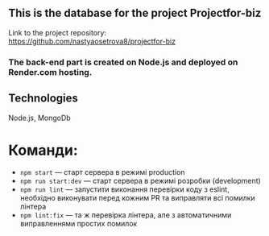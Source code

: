 ## This is the database for the project Projectfor-biz

Link to the project repository: https://github.com/nastyaosetrova8/projectfor-biz

### The back-end part is created on Node.js and deployed on Render.com hosting.

## Technologies

Node.js,
MongoDb

# Команди:

- `npm start` &mdash; старт сервера в режимі production
- `npm run start:dev` &mdash; старт сервера в режимі розробки (development)
- `npm run lint` &mdash; запустити виконання перевірки коду з eslint, необхідно виконувати перед кожним PR та виправляти всі помилки лінтера
- `npm lint:fix` &mdash; та ж перевірка лінтера, але з автоматичними виправленнями простих помилок
